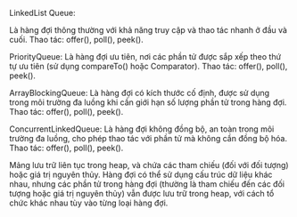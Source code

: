 LinkedList Queue:

Là hàng đợi thông thường với khả năng truy cập và thao tác nhanh ở đầu và cuối.
Thao tác: offer(), poll(), peek().


PriorityQueue:
Là hàng đợi ưu tiên, nơi các phần tử được sắp xếp theo thứ tự ưu tiên (sử dụng compareTo() hoặc Comparator).
Thao tác: offer(), poll(), peek().


ArrayBlockingQueue:
Là hàng đợi có kích thước cố định, được sử dụng trong môi trường đa luồng khi cần giới hạn số lượng phần tử trong hàng đợi.
Thao tác: offer(), poll(), peek().



ConcurrentLinkedQueue:
Là hàng đợi không đồng bộ, an toàn trong môi trường đa luồng, cho phép thao tác với phần tử mà không cần đồng bộ hóa.
Thao tác: offer(), poll(), peek().


Mảng lưu trữ liên tục trong heap, và chứa các tham chiếu (đối với đối tượng) hoặc giá trị nguyên thủy.
Hàng đợi có thể sử dụng cấu trúc dữ liệu khác nhau, nhưng các phần tử trong hàng đợi (thường là tham chiếu đến các đối tượng hoặc giá trị nguyên thủy) vẫn được lưu trữ trong heap,
với cách tổ chức khác nhau tùy vào từng loại hàng đợi.